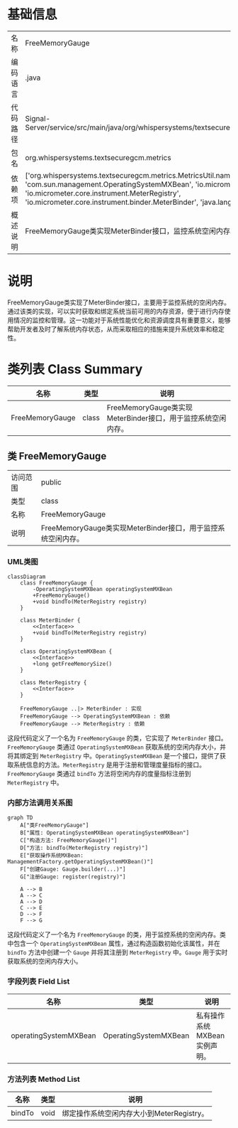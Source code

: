 # 基础信息

|      |      |
|------|------|
| 名称 | FreeMemoryGauge |
| 编码语言 | .java |
| 代码路径 | Signal-Server/service/src/main/java/org/whispersystems/textsecuregcm/metrics/FreeMemoryGauge.java |
| 包名 | org.whispersystems.textsecuregcm.metrics |
| 依赖项 | ['org.whispersystems.textsecuregcm.metrics.MetricsUtil.name', 'com.sun.management.OperatingSystemMXBean', 'io.micrometer.core.instrument.Gauge', 'io.micrometer.core.instrument.MeterRegistry', 'io.micrometer.core.instrument.binder.MeterBinder', 'java.lang.management.ManagementFactory'] |
| 概述说明 | FreeMemoryGauge类实现MeterBinder接口，监控系统空闲内存。 |

# 说明

FreeMemoryGauge类实现了MeterBinder接口，主要用于监控系统的空闲内存。通过该类的实现，可以实时获取和绑定系统当前可用的内存资源，便于进行内存使用情况的监控和管理。这一功能对于系统性能优化和资源调度具有重要意义，能够帮助开发者及时了解系统内存状态，从而采取相应的措施来提升系统效率和稳定性。

# 类列表 Class Summary

| 名称   | 类型  | 说明 |
|-------|------|-------------|
| FreeMemoryGauge | class | FreeMemoryGauge类实现MeterBinder接口，用于监控系统空闲内存。 |



## 类 FreeMemoryGauge

|      |      |
|------|------|
| 访问范围 | public |
| 类型 | class |
| 名称 | FreeMemoryGauge |
| 说明 | FreeMemoryGauge类实现MeterBinder接口，用于监控系统空闲内存。 |


### UML类图

```mermaid
classDiagram
    class FreeMemoryGauge {
        -OperatingSystemMXBean operatingSystemMXBean
        +FreeMemoryGauge()
        +void bindTo(MeterRegistry registry)
    }

    class MeterBinder {
        <<Interface>>
        +void bindTo(MeterRegistry registry)
    }

    class OperatingSystemMXBean {
        <<Interface>>
        +long getFreeMemorySize()
    }

    class MeterRegistry {
        <<Interface>>
    }

    FreeMemoryGauge ..|> MeterBinder : 实现
    FreeMemoryGauge --> OperatingSystemMXBean : 依赖
    FreeMemoryGauge --> MeterRegistry : 依赖
```

这段代码定义了一个名为 `FreeMemoryGauge` 的类，它实现了 `MeterBinder` 接口。`FreeMemoryGauge` 类通过 `OperatingSystemMXBean` 获取系统的空闲内存大小，并将其绑定到 `MeterRegistry` 中。`OperatingSystemMXBean` 是一个接口，提供了获取系统信息的方法。`MeterRegistry` 是用于注册和管理度量指标的接口。`FreeMemoryGauge` 类通过 `bindTo` 方法将空闲内存的度量指标注册到 `MeterRegistry` 中。


### 内部方法调用关系图

```mermaid
graph TD
    A["类FreeMemoryGauge"]
    B["属性: OperatingSystemMXBean operatingSystemMXBean"]
    C["构造方法: FreeMemoryGauge()"]
    D["方法: bindTo(MeterRegistry registry)"]
    E["获取操作系统MXBean: ManagementFactory.getOperatingSystemMXBean()"]
    F["创建Gauge: Gauge.builder(...)"]
    G["注册Gauge: register(registry)"]

    A --> B
    A --> C
    A --> D
    C --> E
    D --> F
    F --> G
```

这段代码定义了一个名为 `FreeMemoryGauge` 的类，用于监控系统的空闲内存。类中包含一个 `OperatingSystemMXBean` 属性，通过构造函数初始化该属性，并在 `bindTo` 方法中创建一个 `Gauge` 并将其注册到 `MeterRegistry` 中。`Gauge` 用于实时获取系统的空闲内存大小。

### 字段列表 Field List

| 名称  | 类型  | 说明 |
|-------|-------|------|
| operatingSystemMXBean | OperatingSystemMXBean | 私有操作系统MXBean实例声明。 |

### 方法列表 Method List

| 名称  | 类型  | 说明 |
|-------|-------|------|
| bindTo | void | 绑定操作系统空闲内存大小到MeterRegistry。 |




